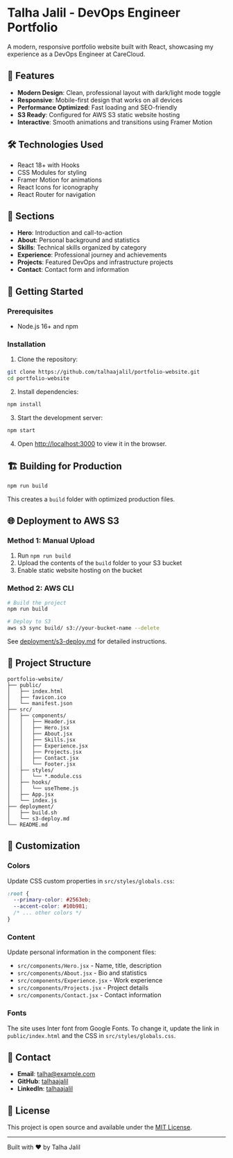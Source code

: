 # Talha Jalil - DevOps Engineer Portfolio

A modern, responsive portfolio website built with React, showcasing my experience as a DevOps Engineer at CareCloud.

## 🚀 Features

- **Modern Design**: Clean, professional layout with dark/light mode toggle
- **Responsive**: Mobile-first design that works on all devices  
- **Performance Optimized**: Fast loading and SEO-friendly
- **S3 Ready**: Configured for AWS S3 static website hosting
- **Interactive**: Smooth animations and transitions using Framer Motion

## 🛠️ Technologies Used

- React 18+ with Hooks
- CSS Modules for styling
- Framer Motion for animations
- React Icons for iconography
- React Router for navigation

## 📱 Sections

- **Hero**: Introduction and call-to-action
- **About**: Personal background and statistics
- **Skills**: Technical skills organized by category
- **Experience**: Professional journey and achievements
- **Projects**: Featured DevOps and infrastructure projects
- **Contact**: Contact form and information

## 🚀 Getting Started

### Prerequisites
- Node.js 16+ and npm

### Installation

1. Clone the repository:
```bash
git clone https://github.com/talhaajalil/portfolio-website.git
cd portfolio-website
```

2. Install dependencies:
```bash
npm install
```

3. Start the development server:
```bash
npm start
```

4. Open [http://localhost:3000](http://localhost:3000) to view it in the browser.

## 🏗️ Building for Production

```bash
npm run build
```

This creates a `build` folder with optimized production files.

## 🌐 Deployment to AWS S3

### Method 1: Manual Upload
1. Run `npm run build`
2. Upload the contents of the `build` folder to your S3 bucket
3. Enable static website hosting on the bucket

### Method 2: AWS CLI
```bash
# Build the project
npm run build

# Deploy to S3
aws s3 sync build/ s3://your-bucket-name --delete
```

See [deployment/s3-deploy.md](deployment/s3-deploy.md) for detailed instructions.

## 📂 Project Structure

```
portfolio-website/
├── public/
│   ├── index.html
│   ├── favicon.ico
│   └── manifest.json
├── src/
│   ├── components/
│   │   ├── Header.jsx
│   │   ├── Hero.jsx
│   │   ├── About.jsx
│   │   ├── Skills.jsx
│   │   ├── Experience.jsx
│   │   ├── Projects.jsx
│   │   ├── Contact.jsx
│   │   └── Footer.jsx
│   ├── styles/
│   │   └── *.module.css
│   ├── hooks/
│   │   └── useTheme.js
│   ├── App.jsx
│   └── index.js
├── deployment/
│   ├── build.sh
│   └── s3-deploy.md
└── README.md
```

## 🎨 Customization

### Colors
Update CSS custom properties in `src/styles/globals.css`:
```css
:root {
  --primary-color: #2563eb;
  --accent-color: #10b981;
  /* ... other colors */
}
```

### Content
Update personal information in the component files:
- `src/components/Hero.jsx` - Name, title, description
- `src/components/About.jsx` - Bio and statistics  
- `src/components/Experience.jsx` - Work experience
- `src/components/Projects.jsx` - Project details
- `src/components/Contact.jsx` - Contact information

### Fonts
The site uses Inter font from Google Fonts. To change it, update the link in `public/index.html` and the CSS in `src/styles/globals.css`.

## 📧 Contact

- **Email**: talha@example.com
- **GitHub**: [talhaajalil](https://github.com/talhaajalil)
- **LinkedIn**: [talhaajalil](https://linkedin.com/in/talhaajalil)

## 📄 License

This project is open source and available under the [MIT License](LICENSE).

---

Built with ❤️ by Talha Jalil